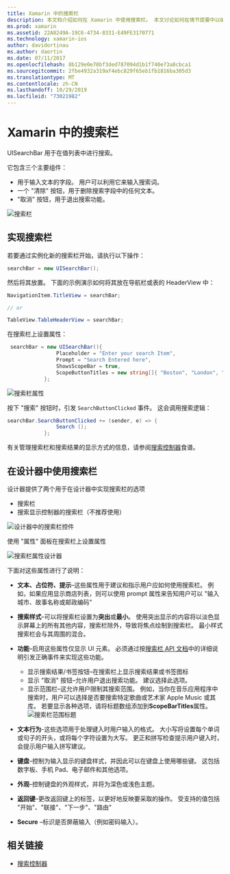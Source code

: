 ```yaml
---
title: Xamarin 中的搜索栏
description: 本文档介绍如何在 Xamarin 中使用搜索栏。 本文讨论如何在情节提要中以编程方式创建搜索栏。
ms.prod: xamarin
ms.assetid: 22A8249A-19C6-4734-8331-E49FE3170771
ms.technology: xamarin-ios
author: davidortinau
ms.author: daortin
ms.date: 07/11/2017
ms.openlocfilehash: 8b129e0e70bf3ded787094d1b1f740e73a8cbca1
ms.sourcegitcommit: 2fbe4932a319af4ebc829f65eb1fb1816ba305d3
ms.translationtype: MT
ms.contentlocale: zh-CN
ms.lasthandoff: 10/29/2019
ms.locfileid: "73021982"
---
```

# <a name="search-bars-in-xamarinios"></a>Xamarin 中的搜索栏

UISearchBar 用于在值列表中进行搜索。

它包含三个主要组件：

- 用于输入文本的字段。 用户可以利用它来输入搜索词。
- 一个 "清除" 按钮，用于删除搜索字段中的任何文本。
- "取消" 按钮，用于退出搜索功能。

![搜索栏](searchbar-images/image1.png)

## <a name="implementing-the-search-bar"></a>实现搜索栏

若要通过实例化新的搜索栏开始，请执行以下操作：

```csharp
searchBar = new UISearchBar();
```

然后将其放置。 下面的示例演示如何将其放在导航栏或表的 HeaderView 中：

```csharp
NavigationItem.TitleView = searchBar;

// or

TableView.TableHeaderView = searchBar;
```

在搜索栏上设置属性：

```csharp
 searchBar = new UISearchBar(){
                Placeholder = "Enter your search Item",
                Prompt = "Search Entered here",
                ShowsScopeBar = true,
                ScopeButtonTitles = new string[]{ "Boston", "London", "SF" },
            };
```

![搜索栏属性](searchbar-images/image6.png)

按下 "搜索" 按钮时，引发 `SearchButtonClicked` 事件。 这会调用搜索逻辑：

```csharp
searchBar.SearchButtonClicked += (sender, e) => {
                Search ();
            };
```

有关管理搜索栏和搜索结果的显示方式的信息，请参阅[搜索控制器](https://github.com/xamarin/recipes/tree/master/Recipes/ios/content_controls/search-controller)食谱。

## <a name="using-the-search-bar-in-the-designer"></a>在设计器中使用搜索栏

设计器提供了两个用于在设计器中实现搜索栏的选项

- 搜索栏
- 搜索显示控制器的搜索栏（不推荐使用）

![设计器中的搜索栏控件](searchbar-images/image2.png)

使用 "属性" 面板在搜索栏上设置属性

![搜索栏属性设计器](searchbar-images/image3.png)

下面对这些属性进行了说明：

- **文本、占位符、提示**–这些属性用于建议和指示用户应如何使用搜索栏。 例如，如果应用显示商店列表，则可以使用 prompt 属性来告知用户可以 "输入城市、故事名称或邮政编码"
- **搜索样式**–可以将搜索栏设置为**突出**或**最小**。 使用突出显示的内容将以淡色显示屏幕上的所有其他内容，搜索栏除外，导致将焦点绘制到搜索栏。 最小样式搜索栏会与其周围的混合。
- **功能**–启用这些属性仅显示 UI 元素。 必须通过按[搜索栏 API 文档](xref:UIKit.UISearchBar)中的详细说明引发正确事件来实现这些功能。
  - 显示搜索结果/书签按钮–在搜索栏上显示搜索结果或书签图标
  - 显示 "取消" 按钮–允许用户退出搜索功能。 建议选择此选项。
  - 显示范围栏–这允许用户限制其搜索范围。 例如，当你在音乐应用程序中搜索时，用户可以选择是否要搜索特定歌曲或艺术家 Apple Music 或其库。 若要显示各种选项，请将标题数组添加到**ScopeBarTitles**属性。
  ![搜索栏范围标题](searchbar-images/image4.png)

- **文本行为**-这些选项用于处理键入时用户输入的格式。 大小写将设置每个单词或句子的开头，或将每个字符设置为大写。 更正和拼写检查提示用户键入时，会提示用户输入拼写建议。
- **键盘**–控制为输入显示的键盘样式，并因此可以在键盘上使用哪些键。 这包括数字板、手机 Pad、电子邮件和其他选项。
- **外观**–控制键盘的外观样式，并将为深色或浅色主题。
- **返回键**–更改返回键上的标签，以更好地反映要采取的操作。 受支持的值包括 "开始"、"联接"、"下一步"、"路由"
- **Secure** –标识是否屏蔽输入（例如密码输入）。

## <a name="related-links"></a>相关链接

- [搜索控制器](https://github.com/xamarin/recipes/tree/master/Recipes/ios/content_controls/search-controller)
